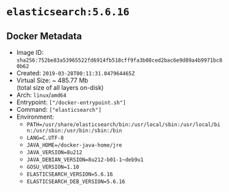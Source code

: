 # `elasticsearch:5.6.16`

## Docker Metadata

- Image ID: `sha256:752be83a53965522fd6914fb518cff9fa3b08ced2bac6e9d89a4b9971bc80b62`
- Created: `2019-03-28T00:11:31.047964465Z`
- Virtual Size: ~ 485.77 Mb  
  (total size of all layers on-disk)
- Arch: `linux`/`amd64`
- Entrypoint: `["/docker-entrypoint.sh"]`
- Command: `["elasticsearch"]`
- Environment:
  - `PATH=/usr/share/elasticsearch/bin:/usr/local/sbin:/usr/local/bin:/usr/sbin:/usr/bin:/sbin:/bin`
  - `LANG=C.UTF-8`
  - `JAVA_HOME=/docker-java-home/jre`
  - `JAVA_VERSION=8u212`
  - `JAVA_DEBIAN_VERSION=8u212-b01-1~deb9u1`
  - `GOSU_VERSION=1.10`
  - `ELASTICSEARCH_VERSION=5.6.16`
  - `ELASTICSEARCH_DEB_VERSION=5.6.16`
